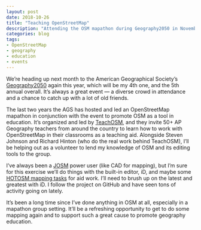 ```yaml
---
layout: post
date: 2018-10-26
title: "Teaching OpenStreetMap"
description: "Attending the OSM mapathon during Geography2050 in November."
categories: blog
tags:
- OpenStreetMap
- geography
- education
- events
---
```


We’re heading up next month to the American Geographical Society’s [Geography2050](http://2018.geography2050.org/ "Geography2050 2018") again this year, which will be my 4th one, and the 5th annual overall. It’s always a great event — a diverse crowd in attendance and a chance to catch up with a lot of old friends.

The last two years the AGS has hosted and led an OpenStreetMap mapathon in conjunction with the event to promote OSM as a tool in education. It’s organized and led by [TeachOSM](http://teachosm.org/en/ "TeachOSM"), and they invite 50+ AP Geography teachers from around the country to learn how to work with OpenStreetMap in their classrooms as a teaching aid. Alongside Steven Johnson and Richard Hinton (who do the real work behind TeachOSM), I’ll be helping out as a volunteer to lend my knowledge of OSM and its editing tools to the group.

I’ve always been a [JOSM](https://josm.openstreetmap.de/ "JOSM") power user (like CAD for mapping), but I’m sure for this exercise we’ll do things with the built-in editor, iD, and maybe some [HOTOSM mapping tasks](https://tasks.hotosm.org/ "HOT Tasking Manager") for aid work. I’ll need to brush up on the latest and greatest with iD. I follow the project on GitHub and have seen tons of activity going on lately.

It’s been a long time since I’ve done anything in OSM at all, especially in a mapathon group setting. It’ll be a refreshing opportunity to get to do some mapping again and to support such a great cause to promote geography education.
